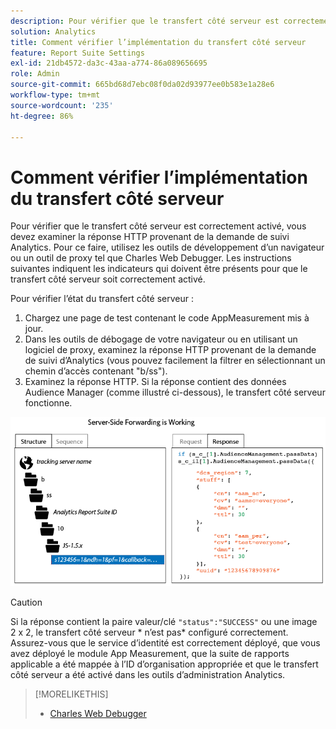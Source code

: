 ```yaml
---
description: Pour vérifier que le transfert côté serveur est correctement activé, vous devez examiner la réponse HTTP provenant de la demande de suivi Analytics. Ces instructions indiquent les indicateurs qui doivent être présents pour s’assurer que le transfert côté serveur est correctement activé.
solution: Analytics
title: Comment vérifier l’implémentation du transfert côté serveur
feature: Report Suite Settings
exl-id: 21db4572-da3c-43aa-a774-86a089656695
role: Admin
source-git-commit: 665bd68d7ebc08f0da02d93977ee0b583e1a28e6
workflow-type: tm+mt
source-wordcount: '235'
ht-degree: 86%

---
```


# Comment vérifier l’implémentation du transfert côté serveur

Pour vérifier que le transfert côté serveur est correctement activé, vous devez examiner la réponse HTTP provenant de la demande de suivi Analytics. Pour ce faire, utilisez les outils de développement d’un navigateur ou un outil de proxy tel que Charles Web Debugger. Les instructions suivantes indiquent les indicateurs qui doivent être présents pour que le transfert côté serveur soit correctement activé.

Pour vérifier l’état du transfert côté serveur :

1. Chargez une page de test contenant le code AppMeasurement mis à jour.
1. Dans les outils de débogage de votre navigateur ou en utilisant un logiciel de proxy, examinez la réponse HTTP provenant de la demande de suivi d’Analytics (vous pouvez facilement la filtrer en sélectionnant un chemin d’accès contenant &quot;b/ss&quot;).
1. Examinez la réponse HTTP. Si la réponse contient des données Audience Manager (comme illustré ci-dessous), le transfert côté serveur fonctionne.

![](/help/admin/admin/c-manage-report-suites/c-edit-report-suites/general/c-server-side-forwarding/assets/ssf-succeed.png)

>[!CAUTION]
>
>Si la réponse contient la paire valeur/clé `"status":"SUCCESS"` ou une image 2 x 2, le transfert côté serveur * n’est pas* configuré correctement. Assurez-vous que le service d’identité est correctement déployé, que vous avez déployé le module App Measurement, que la suite de rapports applicable a été mappée à l’ID dʼorganisation appropriée et que le transfert côté serveur a été activé dans les outils d’administration Analytics.

>[!MORELIKETHIS]
>
>* [Charles Web Debugger](https://www.charlesproxy.com/)
